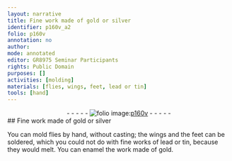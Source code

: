 ```yaml
---
layout: narrative
title: Fine work made of gold or silver
identifier: p160v_a2
folio: p160v
annotation: no
author:
mode: annotated
editor: GR8975 Seminar Participants
rights: Public Domain
purposes: []
activities: [molding]
materials: [flies, wings, feet, lead or tin]
tools: [hand]
---
```


 <div class="folio" align="center">- - - - - <a href="http://gallica.bnf.fr/ark:/12148/btv1b10500001g/f326.item.r=" target="_blank"><img src="https://cu-mkp.github.io/GR8975-edition/assets/photo-icon.png" alt="folio image: " style="display:inline-block; margin-bottom:-3px;"/>p160v</a> - - - - - </div> 
## Fine work made of gold or silver

 
You can <span class="activity">mold <span class="material">flies</span> by <span class="tool">hand</span>, without casting; the <span class="material">wings</span> and the <span class="material">feet</span> can be soldered, which you could not do with fine works of <span class="material">lead or tin</span>, because they would melt. You can enamel the work made of gold.</span>
 